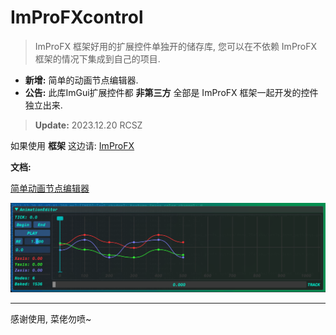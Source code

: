 # ImProFXcontrol
> ImProFX 框架好用的扩展控件单独开的储存库, 您可以在不依赖 ImProFX 框架的情况下集成到自己的项目.

- __新增:__ 简单的动画节点编辑器.
- __公告:__ 此库ImGui扩展控件都 __非第三方__ 全部是 ImProFX 框架一起开发的控件独立出来.
> __Update:__ 2023.12.20 RCSZ

如果使用 __框架__ 这边请: [ImProFX](https://github.com/rcszc/ImProFX)

__文档:__

[简单动画节点编辑器](https://github.com/rcszc/ImProFXcontrol/blob/main/im_docs/IMPROFX_ANED.md)

<img src="im_docs/IMPROFX_ANED.png"/>

---
感谢使用, 菜佬勿喷~
